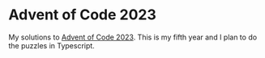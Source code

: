 # Advent of Code 2023

My solutions to [Advent of Code 2023](https://adventofcode.com/2023). This is my fifth year and I plan to do the puzzles in Typescript.